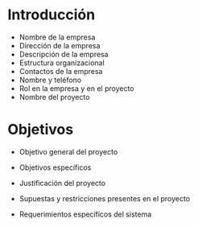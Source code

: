 # Introducción

- Nombre de la empresa
- Dirección de la empresa
- Descripción de la empresa
- Estructura organizacional
- Contactos de la empresa
- Nombre y teléfono
- Rol en la empresa y en el proyecto
- Nombre del proyecto

# Objetivos
- Objetivo general del proyecto
- Objetivos específicos

- Justificación del proyecto

- Supuestas y restricciones presentes en el proyecto

- Requerimientos específicos del sistema
